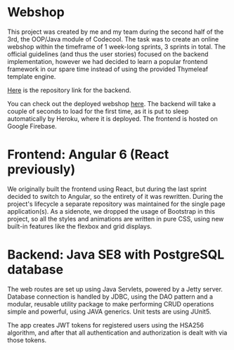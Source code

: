 # Webshop

This project was created by me and my team during the second half of the 3rd, the OOP/Java module of Codecool. 
The task was to create an online webshop within the timeframe of 1 week-long sprints, 3 sprints in total. The official
guidelines (and thus the user stories) focused on the backend implementation, however we had decided to learn
a popular frontend framework in our spare time instead of using the provided Thymeleaf template engine.

[Here](https://github.com/DanielCs1988/webshop) is the repository link for the backend.

You can check out the deployed webshop [here](https://codeberg-webshop.firebaseapp.com).
The backend will take a couple of seconds to load for the first time, as it is put to sleep automatically by Heroku,
where it is deployed. The frontend is hosted on Google Firebase.

# Frontend: Angular 6 (React previously)

We originally built the frontend using React, but during the last sprint decided to switch to Angular, so
the entirety of it was rewritten. During the project's lifecycle a separate repository was
maintained for the single page application(s). As a sidenote, we dropped the usage of Bootstrap in this
project, so all the styles and animations are written in pure CSS, using new built-in features like the
flexbox and grid displays.  

# Backend: Java SE8 with PostgreSQL database

The web routes are set up using Java Servlets, powered by a Jetty server. Database connection is handled by
JDBC, using the DAO pattern and a modular, reusable utility package to make performing CRUD operations
simple and powerful, using JAVA generics. Unit tests are using JUnit5.

The app creates JWT tokens for registered users using the HSA256 algorithm, and after that all authentication
and authorization is dealt with via those tokens.

